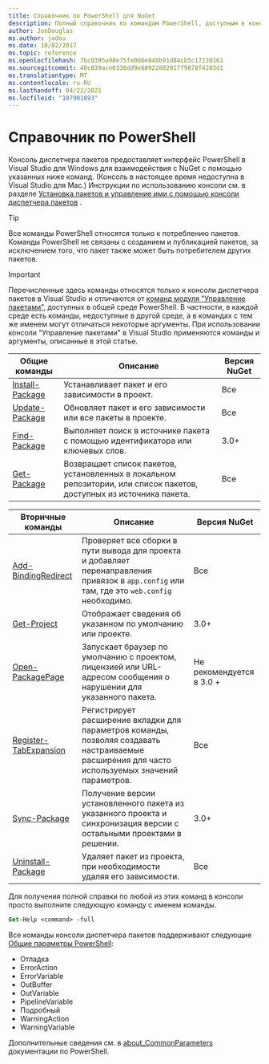 ```yaml
---
title: Справочник по PowerShell для NuGet
description: Полный справочник по командам PowerShell, доступным в консоли диспетчера пакетов NuGet в Visual Studio.
author: JonDouglas
ms.author: jodou
ms.date: 10/02/2017
ms.topic: reference
ms.openlocfilehash: 7bc0395a98e75fe006e048b91d84cb5c17220161
ms.sourcegitcommit: 40c039ace0330dd9e68922882017f9878f4283d1
ms.translationtype: MT
ms.contentlocale: ru-RU
ms.lasthandoff: 04/22/2021
ms.locfileid: "107901893"
---
```

# <a name="powershell-reference"></a>Справочник по PowerShell

Консоль диспетчера пакетов предоставляет интерфейс PowerShell в Visual Studio для Windows для взаимодействия с NuGet с помощью указанных ниже команд. (Консоль в настоящее время недоступна в Visual Studio для Mac.) Инструкции по использованию консоли см. в разделе [Установка пакетов и управление ими с помощью консоли диспетчера пакетов](../consume-packages/install-use-packages-powershell.md) .

> [!Tip]
> Все команды PowerShell относятся только к потреблению пакетов. Команды PowerShell не связаны с созданием и публикацией пакетов, за исключением того, что пакет также может быть потребителем других пакетов.

> [!Important]
> Перечисленные здесь команды относятся только к консоли диспетчера пакетов в Visual Studio и отличаются от [команд модуля "Управление пакетами"](/powershell/module/packagemanagement), доступных в общей среде PowerShell. В частности, в каждой среде есть команды, недоступные в другой среде, а в командах с тем же именем могут отличаться некоторые аргументы. При использовании консоли "Управление пакетами" в Visual Studio применяются команды и аргументы, описанные в этой статье.

| Общие команды | Описание | Версия NuGet |
| --- | --- | --- |
| [Install-Package](ps-reference/ps-ref-install-package.md) | Устанавливает пакет и его зависимости в проект. | Все |
| [Update-Package](ps-reference/ps-ref-update-package.md) | Обновляет пакет и его зависимости или все пакеты в проекте. | Все |
| [Find-Package](ps-reference/ps-ref-find-package.md) | Выполняет поиск в источнике пакета с помощью идентификатора или ключевых слов. | 3.0+ |
| [Get-Package](ps-reference/ps-ref-get-package.md) | Возвращает список пакетов, установленных в локальном репозитории, или список пакетов, доступных из источника пакета. | Все |

| Вторичные команды | Описание | Версия NuGet |
| --- | --- | --- |
| [Add-BindingRedirect](ps-reference/ps-ref-add-bindingredirect.md) | Проверяет все сборки в пути вывода для проекта и добавляет перенаправления привязок в `app.config` или там, где это `web.config` необходимо. | Все |
| [Get-Project](ps-reference/ps-ref-get-project.md) | Отображает сведения об указанном по умолчанию или проекте. | 3.0+ |
| [Open-PackagePage](ps-reference/ps-ref-open-packagepage.md) | Запускает браузер по умолчанию с проектом, лицензией или URL-адресом сообщения о нарушении для указанного пакета. | Не рекомендуется в 3.0 + |
| [Register-TabExpansion](ps-reference/ps-ref-register-tabexpansion.md) | Регистрирует расширение вкладки для параметров команды, позволяя создавать настраиваемые расширения для часто используемых значений параметров. | Все |
| [Sync-Package](ps-reference/ps-ref-sync-package.md) | Получение версии установленного пакета из указанного проекта и синхронизация версии с остальными проектами в решении. | 3.0+ |
| [Uninstall-Package](ps-reference/ps-ref-uninstall-package.md) | Удаляет пакет из проекта, при необходимости удаляя его зависимости. | Все |

Для получения полной справки по любой из этих команд в консоли просто выполните следующую команду с именем команды.

```ps
Get-Help <command> -full
```

Все команды консоли диспетчера пакетов поддерживают следующие [Общие параметры PowerShell](/powershell/module/microsoft.powershell.core/about/about_commonparameters):

- Отладка
- ErrorAction
- ErrorVariable
- OutBuffer
- OutVariable
- PipelineVariable
- Подробный
- WarningAction
- WarningVariable

Дополнительные сведения см. в [about_CommonParameters](/powershell/module/microsoft.powershell.core/about/about_commonparameters) документации по PowerShell.